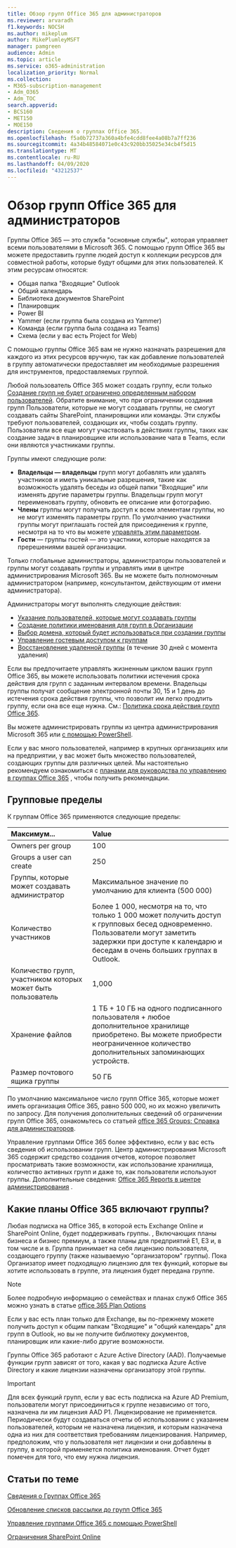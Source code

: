 ```yaml
---
title: Обзор групп Office 365 для администраторов
ms.reviewer: arvaradh
f1.keywords: NOCSH
ms.author: mikeplum
author: MikePlumleyMSFT
manager: pamgreen
audience: Admin
ms.topic: article
ms.service: o365-administration
localization_priority: Normal
ms.collection:
- M365-subscription-management
- Adm_O365
- Adm_TOC
search.appverid:
- BCS160
- MET150
- MOE150
description: Сведения о группах Office 365.
ms.openlocfilehash: f5a0b72737a360a4bfe4cdd8fee4a08b7a7ff236
ms.sourcegitcommit: 4a34b48584071e0c43c920bb35025e34cb4f5d15
ms.translationtype: MT
ms.contentlocale: ru-RU
ms.lasthandoff: 04/09/2020
ms.locfileid: "43212537"
---
```

# <a name="overview-of-office-365-groups-for-administrators"></a>Обзор групп Office 365 для администраторов

Группы Office 365 — это служба "основные службы", которая управляет всеми пользователями в Microsoft 365. С помощью групп Office 365 вы можете предоставить группе людей доступ к коллекции ресурсов для совместной работы, которые будут общими для этих пользователей. К этим ресурсам относятся:

- Общая папка "Входящие" Outlook
- Общий календарь
- Библиотека документов SharePoint
- Планировщик
- Power BI
- Yammer (если группа была создана из Yammer)
- Команда (если группа была создана из Teams)
- Схема (если у вас есть Project for Web)

С помощью группы Office 365 вам не нужно назначать разрешения для каждого из этих ресурсов вручную, так как добавление пользователей в группу автоматически предоставляет им необходимые разрешения для инструментов, предоставляемых группой.

Любой пользователь Office 365 может создать группу, если только [Создание групп не будет ограничено определенным набором пользователей](manage-creation-of-groups.md). Обратите внимание, что при ограничении создания групп Пользователи, которые не могут создавать группы, не смогут создавать сайты SharePoint, планировщики или команды. Эти службы требуют пользователей, создающих их, чтобы создать группу. Пользователи все еще могут участвовать в действиях группы, таких как создание задач в планировщике или использование чата в Teams, если они являются участниками группы.

Группы имеют следующие роли:

- **Владельцы — владельцы** групп могут добавлять или удалять участников и иметь уникальные разрешения, такие как возможность удалять беседы из общей папки "Входящие" или изменять другие параметры группы. Владельцы групп могут переименовать группу, обновить ее описание или фотографию.
- **Члены** группы могут получать доступ к всем элементам группы, но не могут изменять параметры групп. По умолчанию участники группы могут приглашать гостей для присоединения к группе, несмотря на то что вы можете [управлять этим параметром](manage-guest-access-in-groups.md).
- **Гости** — группы гостей — это участники, которые находятся за пререшениями вашей организации.

Только глобальные администраторы, администраторы пользователей и группы могут создавать группы и управлять ими в центре администрирования Microsoft 365. Вы не можете быть полномочным администратором (например, консультантом, действующим от имени администратора).

Администраторы могут выполнять следующие действия:

- [Указание пользователей, которые могут создавать группы](manage-creation-of-groups.md)
- [Создание политики именования для групп в Организации](groups-naming-policy.md)
- [Выбор домена, который будет использоваться при создании группы](choose-domain-to-create-groups.md)
- [Управление гостевым доступом к группам](manage-guest-access-in-groups.md)
- [Восстановление удаленной группы](restore-deleted-group.md) (в течение 30 дней с момента удаления)

Если вы предпочитаете управлять жизненным циклом ваших групп Office 365, вы можете использовать политики истечения срока действия для групп с заданным интервалом времени. Владельцы группы получат сообщение электронной почты 30, 15 и 1 день до истечения срока действия группы, что позволит им легко продлить группу, если она все еще нужна. См.: [Политика срока действия групп Office 365](office-365-groups-expiration-policy.md).

Вы можете администрировать группы из центра администрирования Microsoft 365 или [с помощью PowerShell](https://docs.microsoft.com/office365/enterprise/powershell/manage-office-365-groups-with-powershell).

Если у вас много пользователей, например в крупных организациях или на предприятии, у вас может быть множество пользователей, создающих группы для различных целей. Мы настоятельно рекомендуем ознакомиться с [планами для руководства по управлению в группах Office 365](plan-for-groups-governance.md) , чтобы получить рекомендации.

## <a name="group-limits"></a>Групповые пределы

К группам Office 365 применяются следующие пределы:

|Максимум...|Value|
|:---------|:----|
|Owners per group|100|
|Groups a user can create|250|
|Группы, которые может создавать администратор|Максимальное значение по умолчанию для клиента (500 000)|
|Количество участников|Более 1 000, несмотря на то, что только 1 000 может получить доступ к групповых бесед одновременно. <br>Пользователи могут заметить задержки при доступе к календарю и беседам в очень больших группах в Outlook.|
|Количество групп, участником которых может быть пользователь|1,000|
|Хранение файлов|1 ТБ + 10 ГБ на одного подписанного пользователя + любое дополнительное хранилище приобретено. Вы можете приобрести неограниченное количество дополнительных запоминающих устройств.|
|Размер почтового ящика группы|50 ГБ|

По умолчанию максимальное число групп Office 365, которые может иметь организация Office 365, равно 500 000, но их можно увеличить по запросу. Для получения дополнительных сведений об ограничении групп Office 365, ознакомьтесь со статьей [office 365 Groups: Справка для администраторов](https://support.office.com/article/3f780e8e-61aa-4287-830d-ff6209cbc192.aspx).

Управление группами Office 365 более эффективно, если у вас есть сведения об использовании групп. Центр администрирования Microsoft 365 содержит средство создания отчетов, которое позволяет просматривать такие возможности, как использование хранилища, количество активных групп и даже то, как пользователи используют группы. Дополнительные сведения: [Office 365 Reports в центре администрирования](../activity-reports/office-365-groups.md) .

## <a name="which-office-365-plans-include-groups"></a>Какие планы Office 365 включают группы?

Любая подписка на Office 365, в которой есть Exchange Online и SharePoint Online, будет поддерживать группы. , Включающих планы бизнеса и бизнес премиум, а также планы для предприятий E1, E3 и, в том числе и в. Группа принимает на себя лицензию пользователя, создающего группу (также называемую "организатором" группы). Пока Организатор имеет подходящую лицензию для тех функций, которые вы хотите использовать в группе, эта лицензия будет передана группе.

> [!NOTE]
> Более подробную информацию о семействах и планах служб Office 365 можно узнать в статье [office 365 Plan Options](https://docs.microsoft.com/office365/servicedescriptions/office-365-platform-service-description/office-365-plan-options)

Если у вас есть план только для Exchange, вы по-прежнему можете получить доступ к общим папкам "Входящие" и "общий календарь" для групп в Outlook, но вы не получите библиотеку документов, планировщик или какие-либо другие возможности.

Группы Office 365 работают с Azure Active Directory (AAD). Получаемые функции групп зависят от того, какая у вас подписка Azure Active Directory и какие лицензии назначены организатору этой группы.

> [!IMPORTANT]
> Для всех функций групп, если у вас есть подписка на Azure AD Premium, пользователи могут присоединиться к группе независимо от того, назначена ли им лицензия AAD P1. Лицензирование не применяется.
> Периодически будут создаваться отчеты об использовании с указанием пользователей, которым не назначена лицензия, и которым назначена одна из них для соответствия требованиям лицензирования. Например, предположим, что у пользователя нет лицензии и они добавлены в группу, в которой применяется политика именования. Отчет будет помечен для того, что ему нужна лицензия.

## <a name="related-articles"></a>Статьи по теме

[Сведения о Группах Office 365](https://support.office.com/article/learn-about-office-365-groups-b565caa1-5c40-40ef-9915-60fdb2d97fa2)

[Обновление списков рассылки до групп Office 365](../manage/upgrade-distribution-lists.md)

[Управление группами Office 365 с помощью PowerShell](https://docs.microsoft.com/office365/enterprise/powershell/manage-office-365-groups-with-powershell)

[Ограничения SharePoint Online](https://docs.microsoft.com/office365/servicedescriptions/sharepoint-online-service-description/sharepoint-online-limits)

